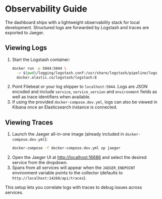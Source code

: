 # Observability Guide

The dashboard ships with a lightweight observability stack for local development.
Structured logs are forwarded by Logstash and traces are exported to Jaeger.

## Viewing Logs

1. Start the Logstash container:
   ```bash
   docker run -p 5044:5044 \
     -v $(pwd)/logging/logstash.conf:/usr/share/logstash/pipeline/logstash.conf \
     docker.elastic.co/logstash/logstash:8
   ```
2. Point Filebeat or your log shipper to `localhost:5044`. Logs are JSON encoded
   and include `service`, `service_version` and `environment` fields as well as
   trace identifiers when available.
3. If using the provided `docker-compose.dev.yml`, logs can also be viewed in
   Kibana once an Elasticsearch instance is connected.

## Viewing Traces

1. Launch the Jaeger all-in-one image (already included in
   `docker-compose.dev.yml`):
   ```bash
   docker-compose -f docker-compose.dev.yml up jaeger
   ```
2. Open the Jaeger UI at [http://localhost:16686](http://localhost:16686) and
   select the desired service from the dropdown.
3. Spans from all services will appear when the `JAEGER_ENDPOINT` environment
   variable points to the collector (defaults to
   `http://localhost:14268/api/traces`).

This setup lets you correlate logs with traces to debug issues across services.
